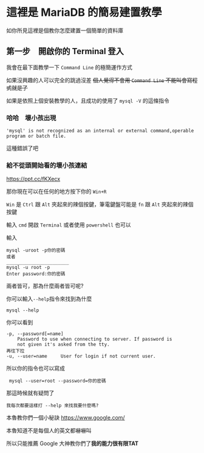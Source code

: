 # 這裡是 MariaDB 的簡易建置教學

如你所見這裡是個教你怎麼建置一個簡單的資料庫

## 第一步　開啟你的 Terminal 登入

我會在最下面教學一下 `Command Line` 的極簡運作方式

如果沒興趣的人可以完全的跳過沒差
~~個人覺得不會用 `Command Line` 不能叫會寫程式就是了~~

如果是依照上個安裝教學的人，且成功的使用了
```mysql -V```
的這條指令

### 哈哈　壞小孩出現

```'mysql' is not recognized as an internal or external command,operable program or batch file.```

這種錯誤了吧

### 給不從頭開始看的壞小孩連結

https://ppt.cc/fKXecx

那你現在可以在任何的地方按下你的 `Win+R`

`Win` 是 `Ctrl` 跟 `Alt` 夾起來的辣個按鍵，筆電鍵盤可能是 `fn` 跟 `Alt` 夾起來的辣個按鍵

輸入 `cmd` 開啟 `Terminal` 或者使用 `powershell` 也可以

輸入

```
mysql -uroot -p你的密碼 
或者
_______________________
mysql -u root -p
Enter password:你的密碼
```

兩者皆可，那為什麼兩者皆可呢?

你可以輸入`--help`指令來找到為什麼

```
mysql --help
```

你可以看到

```
-p, --password[=name]
    Password to use when connecting to server. If password is 
    not given it's asked from the tty.
再往下拉
-u, --user=name     User for login if not current user.
```
所以你的指令也可以寫成
```
 mysql --user=root --password=你的密碼
```

那這時候就有疑問了

`我每次都要這樣打 --help 來找我要什麼嗎?`

本魯教你們一個小秘訣 https://www.google.com/

本魯知道不是每個人的英文都嚇嚇叫

所以只能推薦 Google 大神教你們了**我的能力很有限TAT**



